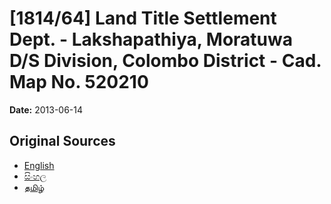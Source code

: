 # [1814/64] Land Title Settlement Dept. - Lakshapathiya, Moratuwa D/S Division, Colombo District - Cad. Map No. 520210

**Date:** 2013-06-14

## Original Sources

- [English](https://documents.gov.lk/view/extra-gazettes/2013/6/1814-64_E.pdf)
- [සිංහල](https://documents.gov.lk/view/extra-gazettes/2013/6/1814-64_S.pdf)
- [தமிழ்](https://documents.gov.lk/view/extra-gazettes/2013/6/1814-64_T.pdf)
